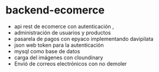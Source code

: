 # backend-ecomerce
- api rest de ecomerce con autenticación ,
- administración de usuarios y productos 
- pasarela de pagos con epyaco implementando davipilata 
-  json web token para la autenticación 
- mysql como base de datos
- carga del imágenes con cloundinary 
- Envió de correos electrónicos con no demoler





